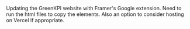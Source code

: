 Updating the GreenKPI website with Framer's Google extension.
Need to run the html files to copy the elements.
Also an option to consider hosting on Vercel if appropriate.

